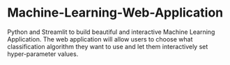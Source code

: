 # Machine-Learning-Web-Application
Python and Streamlit to build beautiful and interactive Machine Learning Application. The web application will allow users to choose what classification algorithm they want to use and let them interactively set hyper-parameter values.
